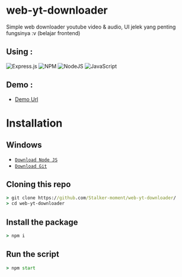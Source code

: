 # web-yt-downloader
Simple web downloader youtube video &amp; audio, UI jelek yang penting fungsinya :v (belajar frontend)

## Using :
![Express.js](https://img.shields.io/badge/express.js-%23404d59.svg?style=for-the-badge&logo=express&logoColor=%2361DAFB) ![NPM](https://img.shields.io/badge/NPM-%23CB3837.svg?style=for-the-badge&logo=npm&logoColor=white) ![NodeJS](https://img.shields.io/badge/node.js-6DA55F?style=for-the-badge&logo=node.js&logoColor=white)	![JavaScript](https://img.shields.io/badge/javascript-%23323330.svg?style=for-the-badge&logo=javascript&logoColor=%23F7DF1E)

## Demo :
- [Demo Url](https://yt.tierkun.my.id)

# Installation

## Windows
* [`Download Node JS`](https://nodejs.org/en/download/)
* [`Download Git`](https://git-scm.com/download/win)

## Cloning this repo
```cmd
> git clone https://github.com/Stalker-moment/web-yt-downloader/
> cd web-yt-downloader
```

## Install the package
```cmd
> npm i
```

## Run the script
```cmd
> npm start
```

